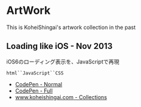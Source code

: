 ArtWork
=========

This is KoheiShingai's artwork collection in the past

## Loading like iOS - Nov 2013
iOS6のローディング表示を、JavaScriptで再現

`html``JavaScript``CSS`

* [CodePen - Normal](http://codepen.io/koheishingai/pen/phaEB)
* [CodePen - Full](http://cdpn.io/phaEB)
* [www.koheishingai.com - Collections](http://www.koheishingai.com/collections/1)


